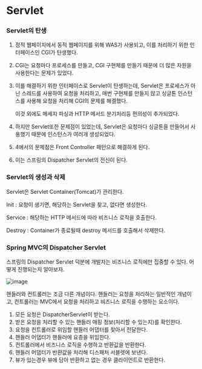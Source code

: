 # Servlet

### Servlet의 탄생

1. 정적 웹페이지에서 동적 웹페이지를 위해 WAS가 사용되고, 이를 처리하기 위한 인터페이스인 CGI가 탄생했다.
2. CGI는 요청마다 프로세스를 만들고, CGI 구현체를 만들기 때문에 더 많은 자원을 사용한다는 문제가 있었다.
3. 이를 해결하기 위한 인터페이스로 Servlet이 탄생하는데, Servlet은 프로세스가 아닌 스레드를 사용하여 요청을 처리하고, 매번 구현체를 만들지 않고 싱글톤 인스턴스를 사용해 요청을 처리해 CGI의 문제를 해결했다.
    
    이것 외에도 메세지 파싱과 HTTP 메서드 분기처리등 편의성이 추가되었다.
    
4. 하지만 Servlet또한 문제점이 있었는데, Servlet은 요청마다 싱글톤을 만들어서 사용했기 때문에 인스턴스가 여러개 생성되었다.
5. 4에서의 문제점은 Front Controller 패턴으로 해결하게 된다.
6. 이는 스프링의 Dispatcher Servlet의 전신이 된다.

### Servlet의 생성과 삭제

Servlet은 Servlet Container(Tomcat)가 관리한다.

Init : 요청이 생기면, 해당하는 Servlet을 찾고, 없다면 생성한다.

Service : 해당하는 HTTP 메서드에 따라 비즈니스 로직을 호출한다.

Destroy : Container가 종료될때 destroy 메서드를 호출해서 삭제한다.

### Spring MVC의 Dispatcher Servlet

스프링의 Dispatcher Servlet 덕분에 개발자는 비즈니스 로직에만 집중할 수 있다. 어떻게 진행되는지 알아보자.

![image](https://github.com/4k-study/cs/assets/85796588/a8da8bb8-e81d-45d2-baeb-0135ae4e0044)

핸들러와 컨트롤러는 조금 다른 개념이다. 핸들러는 요청을 처리하는 일반적인 개념이고, 컨트롤러는 MVC에서 요청을 처리하고 비즈니스 로직을 수행하는 요소이다.

1. 모든 요청은 DispatcherServlet이 받는다.
2. 받은 요청을 처리할 수 있는 핸들러 매핑 정보(처리할 수 있는지)를 확인한다.
3. 요청을 컨트롤러로 위임할 핸들러 어댑터를 찾아서 전달한다.
4. 핸들러 어댑터가 핸들러에 요층을 위임한다.
5. 컨트롤러에서 비즈니스 로직을 수행하고 반환값을 반환한다.
6. 핸들러 어댑터가 반환값을 처리해 디스패처 서블렛에 보낸다.
7. 뷰가 있는경우 뷰에 담아 반환하고 없는 경우 클라이언트로 반환한다.
